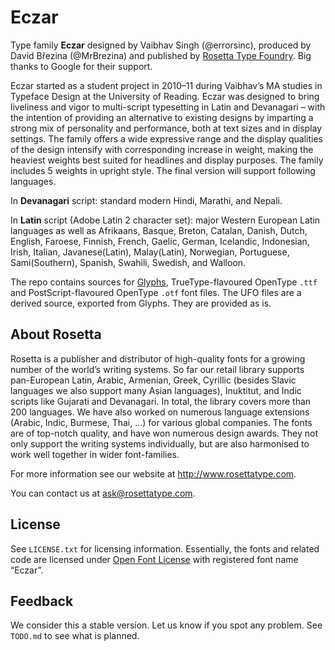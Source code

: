 Eczar
=====

Type family **Eczar** designed by Vaibhav Singh (@errorsinc), produced by David Březina (@MrBrezina) and published by [Rosetta Type Foundry](https://www.rosettatype.com). Big thanks to Google for their support. 

Eczar started as a student project in 2010–11 during Vaibhav’s MA studies in Typeface Design at the University of Reading. Eczar was designed to bring liveliness and vigor to multi-script typesetting in Latin and Devanagari – with the intention of providing an alternative to existing designs by imparting a strong mix of personality and performance, both at text sizes and in display settings. The family offers a wide expressive range and the display qualities of the design intensify with corresponding increase in weight, making the heaviest weights best suited for headlines and display purposes.
The family includes 5 weights in upright style. The final version will support following languages.

In **Devanagari** script: standard modern Hindi, Marathi, and Nepali.

In **Latin** script (Adobe Latin 2 character set): major Western European Latin languages as well as Afrikaans, Basque, Breton, Catalan, Danish, Dutch, English, Faroese, Finnish, French, Gaelic, German, Icelandic, Indonesian, Irish, Italian, Javanese(Latin), Malay(Latin), Norwegian, Portuguese, Sami(Southern), Spanish, Swahili, Swedish, and Walloon.

The repo contains sources for [Glyphs](http://glyphsapp.com), TrueType-flavoured OpenType `.ttf` and PostScript-flavoured OpenType `.otf` font files. The UFO files are a derived source, exported from Glyphs. They are provided as is.

## About Rosetta

Rosetta is a publisher and distributor of high-quality fonts for a growing number of the world’s writing systems. So far our retail library supports pan-European Latin, Arabic, Armenian, Greek, Cyrillic (besides Slavic languages we also support many Asian languages), Inuktitut, and Indic scripts like Gujarati and Devanagari. In total, the library covers more than 200 languages. We have also worked on numerous language extensions (Arabic, Indic, Burmese, Thai, …) for various global companies. The fonts are of top-notch quality, and have won numerous design awards. They not only support the writing systems individually, but are also harmonised to work well together in wider font-families.

For more information see our website at http://www.rosettatype.com.

You can contact us at <ask@rosettatype.com>.

## License

See `LICENSE.txt` for licensing information. Essentially, the fonts and related code are licensed under [Open Font License](http://scripts.sil.org/OFL) with registered font name “Eczar”.

## Feedback

We consider this a stable version. Let us know if you spot any problem. See `TODO.md` to see what is planned.
